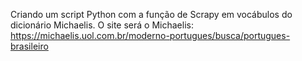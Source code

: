 Criando um script Python com a função de Scrapy em vocábulos do dicionário Michaelis.
O site será o Michaelis: 
https://michaelis.uol.com.br/moderno-portugues/busca/portugues-brasileiro